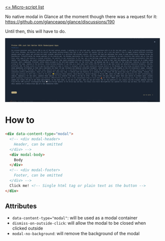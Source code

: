 [<= Micro-script list](../)

No native modal in Glance at the moment though there was a request for it: https://github.com/glanceapp/glance/discussions/190

Until then, this will have to do.

![preview1](preview.png)

# How to
```html
<div data-content-type="modal">
  <!-- <div modal-header>
    Header, can be omitted
  </div> -->
  <div modal-body>
    Body
  </div>
  <!-- <div modal-footer>
    Footer, can be omitted
  </div> -->
  Click me! <!-- Single html tag or plain text as the button -->
</div>
```
## Attributes
* `data-content-type="modal"`: will be used as a modal container
* `dismiss-on-outside-click`: will allow the modal to be closed when clicked outside
* `modal-no-background`: will remove the background of the modal